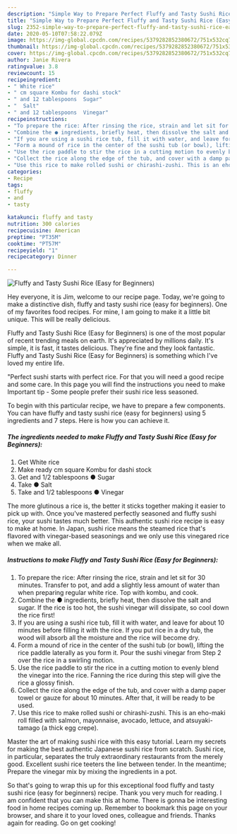 ```yaml
---
description: "Simple Way to Prepare Perfect Fluffy and Tasty Sushi Rice (Easy for Beginners)"
title: "Simple Way to Prepare Perfect Fluffy and Tasty Sushi Rice (Easy for Beginners)"
slug: 2352-simple-way-to-prepare-perfect-fluffy-and-tasty-sushi-rice-easy-for-beginners
date: 2020-05-10T07:58:22.079Z
image: https://img-global.cpcdn.com/recipes/5379282852380672/751x532cq70/fluffy-and-tasty-sushi-rice-easy-for-beginners-recipe-main-photo.jpg
thumbnail: https://img-global.cpcdn.com/recipes/5379282852380672/751x532cq70/fluffy-and-tasty-sushi-rice-easy-for-beginners-recipe-main-photo.jpg
cover: https://img-global.cpcdn.com/recipes/5379282852380672/751x532cq70/fluffy-and-tasty-sushi-rice-easy-for-beginners-recipe-main-photo.jpg
author: Janie Rivera
ratingvalue: 3.8
reviewcount: 15
recipeingredient:
- " White rice"
- " cm square Kombu for dashi stock"
- " and 12 tablespoons  Sugar"
- "  Salt"
- " and 12 tablespoons  Vinegar"
recipeinstructions:
- "To prepare the rice: After rinsing the rice, strain and let sit for 30 minutes. Transfer to pot, and add a slightly less amount of water than when preparing regular white rice. Top with kombu, and cook."
- "Combine the ● ingredients, briefly heat, then dissolve the salt and sugar. If the rice is too hot, the sushi vinegar will dissipate, so cool down the rice first!"
- "If you are using a sushi rice tub, fill it with water, and leave for about 10 minutes before filling it with the rice. If you put rice in a dry tub, the wood will absorb all the moisture and the rice will become dry."
- "Form a mound of rice in the center of the sushi tub (or bowl), lifting the rice paddle laterally as you form it. Pour the sushi vinegar from Step 2 over the rice in a swirling motion."
- "Use the rice paddle to stir the rice in a cutting motion to evenly blend the vinegar into the rice. Fanning the rice during this step will give the rice a glossy finish."
- "Collect the rice along the edge of the tub, and cover with a damp paper towel or gauze for about 10 minutes. After that, it will be ready to be used."
- "Use this rice to make rolled sushi or chirashi-zushi. This is an eho-maki roll filled with salmon, mayonnaise, avocado, lettuce, and atsuyaki-tamago (a thick egg crepe)."
categories:
- Recipe
tags:
- fluffy
- and
- tasty

katakunci: fluffy and tasty 
nutrition: 300 calories
recipecuisine: American
preptime: "PT35M"
cooktime: "PT57M"
recipeyield: "1"
recipecategory: Dinner

---
```



![Fluffy and Tasty Sushi Rice (Easy for Beginners)](https://img-global.cpcdn.com/recipes/5379282852380672/751x532cq70/fluffy-and-tasty-sushi-rice-easy-for-beginners-recipe-main-photo.jpg)

Hey everyone, it is Jim, welcome to our recipe page. Today, we're going to make a distinctive dish, fluffy and tasty sushi rice (easy for beginners). One of my favorites food recipes. For mine, I am going to make it a little bit unique. This will be really delicious.

Fluffy and Tasty Sushi Rice (Easy for Beginners) is one of the most popular of recent trending meals on earth. It's appreciated by millions daily. It's simple, it is fast, it tastes delicious. They're fine and they look fantastic. Fluffy and Tasty Sushi Rice (Easy for Beginners) is something which I've loved my entire life.

&#34;Perfect sushi starts with perfect rice. For that you will need a good recipe and some care. In this page you will find the instructions you need to make Important tip - Some people prefer their sushi rice less seasoned.


To begin with this particular recipe, we have to prepare a few components. You can have fluffy and tasty sushi rice (easy for beginners) using 5 ingredients and 7 steps. Here is how you can achieve it.

<!--inarticleads1-->

##### The ingredients needed to make Fluffy and Tasty Sushi Rice (Easy for Beginners):

1. Get  White rice
1. Make ready  cm square Kombu for dashi stock
1. Get  and 1/2 tablespoons ● Sugar
1. Take  ● Salt
1. Take  and 1/2 tablespoons ● Vinegar


The more glutinous a rice is, the better it sticks together making it easier to pick up with. Once you&#39;ve mastered perfectly seasoned and fluffy sushi rice, your sushi tastes much better. This authentic sushi rice recipe is easy to make at home. In Japan, sushi rice means the steamed rice that&#39;s flavored with vinegar-based seasonings and we only use this vinegared rice when we make all. 

<!--inarticleads2-->

##### Instructions to make Fluffy and Tasty Sushi Rice (Easy for Beginners):

1. To prepare the rice: After rinsing the rice, strain and let sit for 30 minutes. Transfer to pot, and add a slightly less amount of water than when preparing regular white rice. Top with kombu, and cook.
1. Combine the ● ingredients, briefly heat, then dissolve the salt and sugar. If the rice is too hot, the sushi vinegar will dissipate, so cool down the rice first!
1. If you are using a sushi rice tub, fill it with water, and leave for about 10 minutes before filling it with the rice. If you put rice in a dry tub, the wood will absorb all the moisture and the rice will become dry.
1. Form a mound of rice in the center of the sushi tub (or bowl), lifting the rice paddle laterally as you form it. Pour the sushi vinegar from Step 2 over the rice in a swirling motion.
1. Use the rice paddle to stir the rice in a cutting motion to evenly blend the vinegar into the rice. Fanning the rice during this step will give the rice a glossy finish.
1. Collect the rice along the edge of the tub, and cover with a damp paper towel or gauze for about 10 minutes. After that, it will be ready to be used.
1. Use this rice to make rolled sushi or chirashi-zushi. This is an eho-maki roll filled with salmon, mayonnaise, avocado, lettuce, and atsuyaki-tamago (a thick egg crepe).


Master the art of making sushi rice with this easy tutorial. Learn my secrets for making the best authentic Japanese sushi rice from scratch. Sushi rice, in particular, separates the truly extraordinary restaurants from the merely good. Excellent sushi rice teeters the line between tender. In the meantime; Prepare the vinegar mix by mixing the ingredients in a pot. 

So that's going to wrap this up for this exceptional food fluffy and tasty sushi rice (easy for beginners) recipe. Thank you very much for reading. I am confident that you can make this at home. There is gonna be interesting food in home recipes coming up. Remember to bookmark this page on your browser, and share it to your loved ones, colleague and friends. Thanks again for reading. Go on get cooking!
